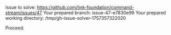 Issue to solve: https://github.com/link-foundation/command-stream/issues/47
Your prepared branch: issue-47-e7830e99
Your prepared working directory: /tmp/gh-issue-solver-1757357322020

Proceed.